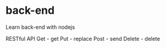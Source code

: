 # back-end
Learn back-end with nodejs


RESTful API
Get - get
Put - replace
Post - send
Delete - delete